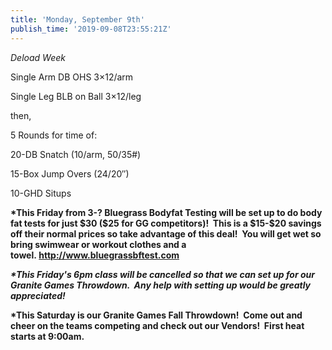 ```yaml
---
title: 'Monday, September 9th'
publish_time: '2019-09-08T23:55:21Z'
---
```


*Deload Week*

Single Arm DB OHS 3×12/arm

Single Leg BLB on Ball 3×12/leg

then,

5 Rounds for time of:

20-DB Snatch (10/arm, 50/35\#)

15-Box Jump Overs (24/20″)

10-GHD Situps

**\*This Friday from 3-? Bluegrass Bodyfat Testing will be set up to do
body fat tests for just \$30 (\$25 for GG competitors)!  This is a
\$15-\$20 savings off their normal prices so take advantage of this
deal!  You will get wet so bring swimwear or workout clothes and a
towel. <http://www.bluegrassbftest.com>**

***\*This Friday's 6pm class will be cancelled so that we can set up for
our Granite Games Throwdown.  Any help with setting up would be greatly
appreciated!***

**\*This Saturday is our Granite Games Fall Throwdown!  Come out and
cheer on the teams competing and check out our Vendors!  First heat
starts at 9:00am.**
